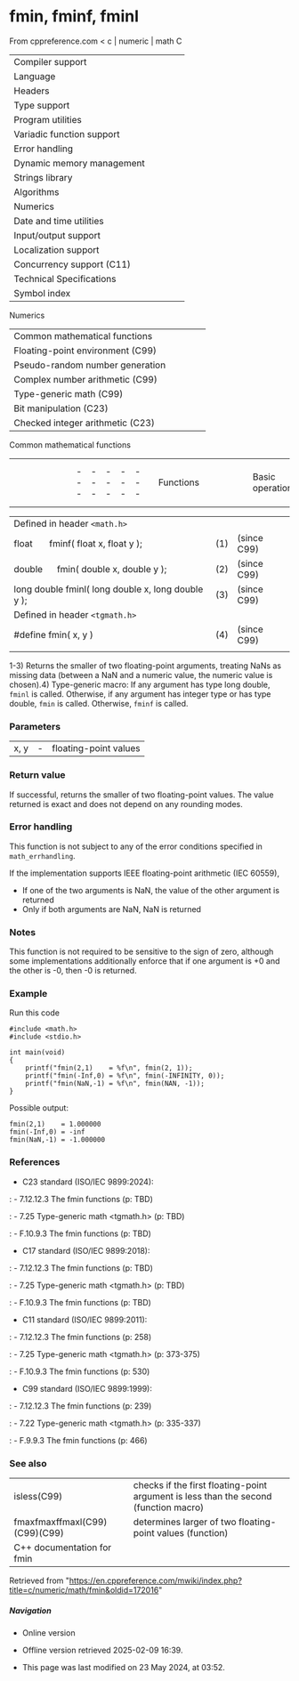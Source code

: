 # fmin, fminf, fminl

From cppreference.com
< c‎ | numeric‎ | math
 C

|  |  |  |  |  |
| --- | --- | --- | --- | --- |
| Compiler support | | | | |
| Language | | | | |
| Headers | | | | |
| Type support | | | | |
| Program utilities | | | | |
| Variadic function support | | | | |
| Error handling | | | | |
| Dynamic memory management | | | | |
| Strings library | | | | |
| Algorithms | | | | |
| Numerics | | | | |
| Date and time utilities | | | | |
| Input/output support | | | | |
| Localization support | | | | |
| Concurrency support (C11) | | | | |
| Technical Specifications | | | | |
| Symbol index | | | | |

 Numerics

|  |  |  |  |  |
| --- | --- | --- | --- | --- |
| Common mathematical functions | | | | |
| Floating-point environment (C99) | | | | |
| Pseudo-random number generation | | | | |
| Complex number arithmetic (C99) | | | | |
| Type-generic math (C99) | | | | |
| Bit manipulation (C23) | | | | |
| Checked integer arithmetic (C23) | | | | |

 Common mathematical functions

|  |  |  |  |  |  |  |  |  |  |  |  |  |  |  |  |  |  |  |  |  |  |  |  |  |  |  |  |  |  |  |  |  |  |  |  |  |  |  |  |  |  |  |  |  |  |  |  |  |  |  |  |  |  |  |  |  |  |  |  |  |  |  |  |  |  |  |  |  |  |  |  |  |  |  |  |  |  |  |  |  |  |  |  |  |  |  |  |  |  |  |  |  |  |  |  |  |  |  |  |  |  |  |  |  |  |  |  |  |  |  |  |  |  |  |  |  |  |  |  |  |  |  |  |  |  |  |  |  |  |  |  |  |  |  |  |  |  |  |  |  |  |  |  |  |  |  |  |  |  |  |  |  |  |  |  |  |  |  |  |  |  |  |  |  |  |  |  |  |  |  |  |  |  |  |  |  |  |  |  |  |  |  |  |  |  |  |  |  |  |  |  |  |  |  |  |  |  |  |  |  |  |  |  |  |  |  |  |  |  |  |  |  |  |  |  |  |  |  |  |  |  |  |  |  |  |  |  |  |  |  |  |  |  |  |  |  |  |  |  |  |  |  |  |  |  |  |  |  |  |  |  |  |  |  |  |  |  |  |  |  |  |  |  |  |  |  |  |  |  |  |  |  |  |  |  |  |  |  |  |  |  |  |  |  |  |  |  |  |  |  |  |  |  |  |  |  |  |  |  |  |  |  |  |  |  |  |  |  |  |  |  |  |  |  |  |  |  |  |  |  |  |  |  |  |  |  |  |  |  |  |  |  |  |  |  |  |  |  |  |  |  |  |  |  |  |  |  |  |  |  |  |  |  |  |  |  |  |  |  |  |  |  |  |  |  |  |  |  |  |  |  |  |  |  |  |  |  |  |  |  |  |  |  |  |  |  |  |  |  |  |  |  |  |  |  |  |  |  |  |  |  |  |  |  |  |  |  |  |  |  |  |  |  |  |  |  |  |  |  |  |  |  |  |  |  |  |  |  |  |  |  |  |  |  |  |  |  |  |  |  |  |  |  |  |  |  |  |  |  |  |  |  |  |  |  |  |  |  |  |  |  |  |  |  |  |  |  |  |  |  |  |  |  |  |  |  |  |  |  |  |  |  |  |  |  |  |  |  |  |  |  |  |  |  |  |  |  |  |  |  |  |  |  |  |  |  |  |  |  |  |  |  |  |  |  |  |  |  |  |  |  |  |  |  |  |  |  |  |  |  |  |  |  |  |  |  |  |  |  |  |  |  |  |  |  |  |  |  |  |  |  |  |  |  |  |  |  |  |  |  |  |  |  |  |  |  |  |  |  |  |  |  |  |  |  |  |  |  |  |  |  |  |  |  |  |  |  |  |  |  |  |  |  |  |  |  |  |  |  |  |  |  |  |  |  |  |  |  |  |  |  |  |  |  |  |  |  |  |  |  |  |  |  |  |  |  |  |  |  |  |  |  |  |  |  |  |  |  |  |  |  |  |  |  |  |  |  |  |  |  |  |  |  |  |  |  |  |  |  |  |  |  |  |  |  |  |  |  |  |  |  |  |  |  |  |  |  |  |  |  |  |  |  |  |  |  |  |  |  |  |  |  |  |  |  |  |  |  |  |  |  |  |  |  |  |  |  |  |  |  |  |  |  |  |  |  |  |  |  |  |  |  |  |  |  |  |  |  |  |  |  |  |  |  |  |  |  |  |  |  |  |  |  |  |  |  |  |  |  |  |  |  |  |  |  |  |  |  |  |  |  |  |  |  |  |  |  |  |  |  |  |  |  |  |  |  |  |  |  |  |  |  |  |  |  |  |  |  |  |  |  |  |  |  |  |  |  |  |  |  |  |  |  |  |  |  |  |  |  |  |  |  |  |  |  |  |  |  |  |  |  |  |  |  |  |  |  |  |  |  |  |  |  |  |  |  |  |  |  |  |  |  |  |  |  |  |  |  |
| --- | --- | --- | --- | --- | --- | --- | --- | --- | --- | --- | --- | --- | --- | --- | --- | --- | --- | --- | --- | --- | --- | --- | --- | --- | --- | --- | --- | --- | --- | --- | --- | --- | --- | --- | --- | --- | --- | --- | --- | --- | --- | --- | --- | --- | --- | --- | --- | --- | --- | --- | --- | --- | --- | --- | --- | --- | --- | --- | --- | --- | --- | --- | --- | --- | --- | --- | --- | --- | --- | --- | --- | --- | --- | --- | --- | --- | --- | --- | --- | --- | --- | --- | --- | --- | --- | --- | --- | --- | --- | --- | --- | --- | --- | --- | --- | --- | --- | --- | --- | --- | --- | --- | --- | --- | --- | --- | --- | --- | --- | --- | --- | --- | --- | --- | --- | --- | --- | --- | --- | --- | --- | --- | --- | --- | --- | --- | --- | --- | --- | --- | --- | --- | --- | --- | --- | --- | --- | --- | --- | --- | --- | --- | --- | --- | --- | --- | --- | --- | --- | --- | --- | --- | --- | --- | --- | --- | --- | --- | --- | --- | --- | --- | --- | --- | --- | --- | --- | --- | --- | --- | --- | --- | --- | --- | --- | --- | --- | --- | --- | --- | --- | --- | --- | --- | --- | --- | --- | --- | --- | --- | --- | --- | --- | --- | --- | --- | --- | --- | --- | --- | --- | --- | --- | --- | --- | --- | --- | --- | --- | --- | --- | --- | --- | --- | --- | --- | --- | --- | --- | --- | --- | --- | --- | --- | --- | --- | --- | --- | --- | --- | --- | --- | --- | --- | --- | --- | --- | --- | --- | --- | --- | --- | --- | --- | --- | --- | --- | --- | --- | --- | --- | --- | --- | --- | --- | --- | --- | --- | --- | --- | --- | --- | --- | --- | --- | --- | --- | --- | --- | --- | --- | --- | --- | --- | --- | --- | --- | --- | --- | --- | --- | --- | --- | --- | --- | --- | --- | --- | --- | --- | --- | --- | --- | --- | --- | --- | --- | --- | --- | --- | --- | --- | --- | --- | --- | --- | --- | --- | --- | --- | --- | --- | --- | --- | --- | --- | --- | --- | --- | --- | --- | --- | --- | --- | --- | --- | --- | --- | --- | --- | --- | --- | --- | --- | --- | --- | --- | --- | --- | --- | --- | --- | --- | --- | --- | --- | --- | --- | --- | --- | --- | --- | --- | --- | --- | --- | --- | --- | --- | --- | --- | --- | --- | --- | --- | --- | --- | --- | --- | --- | --- | --- | --- | --- | --- | --- | --- | --- | --- | --- | --- | --- | --- | --- | --- | --- | --- | --- | --- | --- | --- | --- | --- | --- | --- | --- | --- | --- | --- | --- | --- | --- | --- | --- | --- | --- | --- | --- | --- | --- | --- | --- | --- | --- | --- | --- | --- | --- | --- | --- | --- | --- | --- | --- | --- | --- | --- | --- | --- | --- | --- | --- | --- | --- | --- | --- | --- | --- | --- | --- | --- | --- | --- | --- | --- | --- | --- | --- | --- | --- | --- | --- | --- | --- | --- | --- | --- | --- | --- | --- | --- | --- | --- | --- | --- | --- | --- | --- | --- | --- | --- | --- | --- | --- | --- | --- | --- | --- | --- | --- | --- | --- | --- | --- | --- | --- | --- | --- | --- | --- | --- | --- | --- | --- | --- | --- | --- | --- | --- | --- | --- | --- | --- | --- | --- | --- | --- | --- | --- | --- | --- | --- | --- | --- | --- | --- | --- | --- | --- | --- | --- | --- | --- | --- | --- | --- | --- | --- | --- | --- | --- | --- | --- | --- | --- | --- | --- | --- | --- | --- | --- | --- | --- | --- | --- | --- | --- | --- | --- | --- | --- | --- | --- | --- | --- | --- | --- | --- | --- | --- | --- | --- | --- | --- | --- | --- | --- | --- | --- | --- | --- | --- | --- | --- | --- | --- | --- | --- | --- | --- | --- | --- | --- | --- | --- | --- | --- | --- | --- | --- | --- | --- | --- | --- | --- | --- | --- | --- | --- | --- | --- | --- | --- | --- | --- | --- | --- | --- | --- | --- | --- | --- | --- | --- | --- | --- | --- | --- | --- | --- | --- | --- | --- | --- | --- | --- | --- | --- | --- | --- | --- | --- | --- | --- | --- | --- | --- | --- | --- | --- | --- | --- | --- | --- | --- | --- | --- | --- | --- | --- | --- | --- | --- | --- | --- | --- | --- | --- | --- | --- | --- | --- | --- | --- | --- | --- | --- | --- | --- | --- | --- | --- | --- | --- | --- | --- | --- | --- | --- | --- | --- | --- | --- | --- | --- | --- | --- | --- | --- | --- | --- | --- | --- | --- | --- | --- | --- | --- | --- | --- | --- | --- | --- | --- | --- | --- | --- | --- | --- | --- | --- | --- | --- | --- | --- | --- | --- | --- | --- | --- | --- | --- | --- | --- | --- | --- | --- | --- | --- | --- | --- | --- | --- | --- | --- | --- | --- | --- | --- | --- | --- | --- | --- | --- | --- | --- | --- | --- | --- | --- | --- | --- | --- | --- | --- | --- | --- | --- | --- | --- | --- | --- | --- | --- | --- | --- | --- | --- | --- | --- | --- | --- | --- | --- | --- | --- | --- | --- | --- | --- | --- | --- | --- | --- | --- | --- | --- | --- | --- | --- | --- | --- | --- | --- | --- | --- | --- | --- | --- | --- | --- | --- | --- | --- | --- | --- | --- | --- | --- | --- | --- | --- | --- | --- | --- | --- | --- | --- | --- | --- | --- | --- | --- | --- | --- | --- | --- | --- | --- | --- | --- | --- | --- | --- | --- | --- | --- | --- | --- | --- | --- | --- | --- | --- | --- | --- | --- | --- |
| |  |  |  |  |  | | --- | --- | --- | --- | --- | | Functions | | | | | | Basic operations | | | | | | |  |  |  |  |  | | --- | --- | --- | --- | --- | | abslabsllabsimaxabs(C99)(C99) | | | | | | fabs | | | | | | divldivlldivimaxdiv(C99)(C99) | | | | | | |  |  |  |  |  | | --- | --- | --- | --- | --- | | fmod | | | | | | remainder(C99) | | | | | | remquo(C99) | | | | | | fma(C99) | | | | | | fdim(C99) | | | | | | nannanfnanlnand**N**(C99)(C99)(C99)(C23) | | | | | | | Maximum/minimum operations | | | | | | |  |  |  |  |  | | --- | --- | --- | --- | --- | | fmax(C99) | | | | | | ****fmin****(C99) | | | | | | fmaximum")(C23) | | | | | | fminimum")(C23) | | | | | | fmaximum_mag")(C23) | | | | | | |  |  |  |  |  | | --- | --- | --- | --- | --- | | fmaximum_num")(C23) | | | | | | fminimum_mag")(C23) | | | | | | fminimum_num")(C23) | | | | | | fmaximum_mag_num")(C23) | | | | | | fminimum_mag_num")(C23) | | | | | | | Exponential functions | | | | | | |  |  |  |  |  | | --- | --- | --- | --- | --- | | exp | | | | | | exp10")(C23) | | | | | | exp2(C99) | | | | | | expm1(C99) | | | | | | exp10m1")(C23) | | | | | | exp2m1")(C23) | | | | | |  | | | | | | |  |  |  |  |  | | --- | --- | --- | --- | --- | | log | | | | | | log10 | | | | | | log2(C99) | | | | | | log1plogp1(C99)(C23) | | | | | | log10p1")(C23) | | | | | | log2p1")(C23) | | | | | | | Power functions | | | | | | |  |  |  |  |  | | --- | --- | --- | --- | --- | | sqrt | | | | | | cbrt(C99) | | | | | | rootn")(C23) | | | | | | rsqrt")(C23) | | | | | |  | | | | | | |  |  |  |  |  | | --- | --- | --- | --- | --- | | hypot(C99) | | | | | | compound")(C23) | | | | | | pow | | | | | | pown")(C23) | | | | | | powr")(C23) | | | | | | | Trigonometric and hyperbolic functions | | | | | | |  |  |  |  |  | | --- | --- | --- | --- | --- | | sin | | | | | | cos | | | | | | tan | | | | | | asin | | | | | | acos | | | | | | atan | | | | | | atan2 | | | | | | sinpi(C23) | | | | | | cospi(C23) | | | | | | tanpi")(C23) | | | | | | |  |  |  |  |  | | --- | --- | --- | --- | --- | | asinpi")(C23) | | | | | | acospi")(C23) | | | | | | atanpi")(C23) | | | | | | atan2pi")(C23) | | | | | | sinh | | | | | | cosh | | | | | | tanh | | | | | | asinh(C99) | | | | | | acosh(C99) | | | | | | atanh(C99) | | | | | | | |  |  |  |  |  | | --- | --- | --- | --- | --- | | Nearest integer floating-point | | | | | | |  |  |  |  |  | | --- | --- | --- | --- | --- | | ceil | | | | | | floor | | | | | | roundlroundllround(C99)(C99)(C99) | | | | | | roundeven(C23) | | | | | | trunc(C99) | | | | | |  | | | | | | |  |  |  |  |  | | --- | --- | --- | --- | --- | | nearbyint(C99) | | | | | | rintlrintllrint(C99)(C99)(C99) | | | | | | fromfpfromfpxufromfpufromfpx")(C23)(C23)(C23)(C23) | | | | | | | Floating-point manipulation | | | | | | |  |  |  |  |  | | --- | --- | --- | --- | --- | | ldexp | | | | | | frexp | | | | | | scalbnscalbln(C99)(C99) | | | | | | ilogbllogb(C99)(C23) | | | | | | logb(C99) | | | | | | |  |  |  |  |  | | --- | --- | --- | --- | --- | | modf | | | | | | nextafternexttoward(C99)(C99) | | | | | | nextupnextdown")(C23)(C23) | | | | | | copysign(C99) | | | | | | canonicalize")(C23) | | | | | | | Narrowing operations | | | | | | |  |  |  |  |  | | --- | --- | --- | --- | --- | | fadd")(C23) | | | | | | fsub")(C23) | | | | | | fmul")(C23) | | | | | | |  |  |  |  |  | | --- | --- | --- | --- | --- | | fdiv")(C23) | | | | | | ffma")(C23) | | | | | | fsqrt")(C23) | | | | | | | Quantum and quantum exponent | | | | | | |  |  |  |  |  | | --- | --- | --- | --- | --- | | quantized**N**")(C23) | | | | | | quantumd**N**")(C23) | | | | | | |  |  |  |  |  | | --- | --- | --- | --- | --- | | samequantumd**N**")(C23) | | | | | | llquantexpd**N**")(C23) | | | | | | | Decimal re-encoding functions | | | | | | |  |  |  |  |  | | --- | --- | --- | --- | --- | | encodedecd**N**")(C23) | | | | | | decodedecd**N**")(C23) | | | | | | |  |  |  |  |  | | --- | --- | --- | --- | --- | | encodebind**N**")(C23) | | | | | | decodebind**N**")(C23) | | | | | | | Total order and payload functions | | | | | | |  |  |  |  |  | | --- | --- | --- | --- | --- | | totalorder")(C23) | | | | | | getpayload")(C23) | | | | | | |  |  |  |  |  | | --- | --- | --- | --- | --- | | setpayload")(C23) | | | | | | setpayloadsig")(C23) | | | | | | | Classification | | | | | | |  |  |  |  |  | | --- | --- | --- | --- | --- | | fpclassify(C99) | | | | | | iscanonical")(C23) | | | | | | isfinite(C99) | | | | | | isinf(C99) | | | | | | isnan(C99) | | | | | | isnormal(C99) | | | | | | signbit(C99) | | | | | | issubnormal")(C23) | | | | | | iszero")(C23) | | | | | | |  |  |  |  |  | | --- | --- | --- | --- | --- | | isgreater(C99) | | | | | | isgreaterequal(C99) | | | | | | isless(C99) | | | | | | islessequal(C99) | | | | | | islessgreater(C99) | | | | | | isunordered(C99) | | | | | | issignaling")(C23) | | | | | | iseqsig")(C23) | | | | | |  | | | | | | | |  |  |  |  |  | | --- | --- | --- | --- | --- | | Error and gamma functions | | | | | | |  |  |  |  |  | | --- | --- | --- | --- | --- | | erf(C99) | | | | | | erfc(C99) | | | | | | |  |  |  |  |  | | --- | --- | --- | --- | --- | | lgamma(C99) | | | | | | tgamma(C99) | | | | | | | Types | | | | | | |  |  |  |  |  | | --- | --- | --- | --- | --- | | div_tldiv_tlldiv_timaxdiv_t(C99)(C99) | | | | | | |  |  |  |  |  | | --- | --- | --- | --- | --- | | float_tdouble_t(C99)(C99) | | | | | | _Decimal32_t_Decimal64_t")(C23)(C23) | | | | | | | Macro constants | | | | | | Special floating-point values | | | | | | |  |  |  |  |  | | --- | --- | --- | --- | --- | | HUGE_VALHUGE_VALFHUGE_VALLHUGE_VALD**N**(C99)(C99)(C23) | | | | | | |  |  |  |  |  | | --- | --- | --- | --- | --- | | INFINITYDEC_INFINITY(C99)(C23) | | | | | | NANDEC_NAN(C99)(C23) | | | | | | | Arguments and return values | | | | | | |  |  |  |  |  | | --- | --- | --- | --- | --- | | FP_ILOGB0FP_ILOGBNAN(C99)(C99) | | | | | | FP_NORMALFP_SUBNORMALFP_ZEROFP_INFINITEFP_NAN(C99)(C99)(C99)(C99)(C99) | | | | | | |  |  |  |  |  | | --- | --- | --- | --- | --- | | FP_LLOGB0FP_LLOGBNAN(C23)(C23) | | | | | | FP_INT_UPWARDFP_INT_DOWNWARDFP_INT_TOWARDZEROFP_INT_TONEARESTFROMZEROFP_INT_TONEAREST")(C23)(C23)(C23)(C23)(C23) | | | | | | | Error handling | | | | | | |  |  |  |  |  | | --- | --- | --- | --- | --- | | MATH_ERRNOMATH_ERRNOEXCEPT(C99)(C99) | | | | | | |  |  |  |  |  | | --- | --- | --- | --- | --- | | math_errhandling(C99) | | | | | |  | | | | | | | Fast operation indicators | | | | | | |  |  |  |  |  | | --- | --- | --- | --- | --- | | FP_FAST_FMAFFP_FAST_FMA(C99)(C99) | | | | | | FP_FAST_FADDFP_FAST_FADDLFP_FAST_DADDLFP_FAST_D**M**ADDD**N**")(C23)(C23)(C23)(C23) | | | | | | FP_FAST_FMULFP_FAST_FMULLFP_FAST_DMULLFP_FAST_D**M**MULD**N**")(C23)(C23)(C23)(C23) | | | | | | FP_FAST_FFMAFP_FAST_FFMALFP_FAST_DFMALFP_FAST_D**M**FMAD**N**")(C23)(C23)(C23)(C23) | | | | | | |  |  |  |  |  | | --- | --- | --- | --- | --- | | FP_FAST_FMALFP_FAST_FMAD**N**(C99)(C23) | | | | | | FP_FAST_FSUBFP_FAST_FSUBLFP_FAST_DSUBLFP_FAST_D**M**SUBD**N**")(C23)(C23)(C23)(C23) | | | | | | FP_FAST_FDIVFP_FAST_FDIVLFP_FAST_DDIVLFP_FAST_D**M**DIVD**N**")(C23)(C23)(C23)(C23) | | | | | | FP_FAST_FSQRTFP_FAST_FSQRTLFP_FAST_DSQRTLFP_FAST_D**M**SQRTD**N**")(C23)(C23)(C23)(C23) | | | | | | |

|  |  |  |
| --- | --- | --- |
| Defined in header `<math.h>` |  |  |
| float       fminf( float x, float y ); | (1) | (since C99) |
| double      fmin( double x, double y ); | (2) | (since C99) |
| long double fminl( long double x, long double y ); | (3) | (since C99) |
| Defined in header `<tgmath.h>` |  |  |
| #define fmin( x, y ) | (4) | (since C99) |
|  |  |  |

1-3) Returns the smaller of two floating-point arguments, treating NaNs as missing data (between a NaN and a numeric value, the numeric value is chosen).4) Type-generic macro: If any argument has type long double, `fminl` is called. Otherwise, if any argument has integer type or has type double, `fmin` is called. Otherwise, `fminf` is called.

### Parameters

|  |  |  |
| --- | --- | --- |
| x, y | - | floating-point values |

### Return value

If successful, returns the smaller of two floating-point values. The value returned is exact and does not depend on any rounding modes.

### Error handling

This function is not subject to any of the error conditions specified in `math_errhandling`.

If the implementation supports IEEE floating-point arithmetic (IEC 60559),

- If one of the two arguments is NaN, the value of the other argument is returned
- Only if both arguments are NaN, NaN is returned

### Notes

This function is not required to be sensitive to the sign of zero, although some implementations additionally enforce that if one argument is +0 and the other is -0, then -0 is returned.

### Example

Run this code

```
#include <math.h>
#include <stdio.h>
 
int main(void)
{
    printf("fmin(2,1)    = %f\n", fmin(2, 1));
    printf("fmin(-Inf,0) = %f\n", fmin(-INFINITY, 0));
    printf("fmin(NaN,-1) = %f\n", fmin(NAN, -1));
}

```

Possible output:

```
fmin(2,1)    = 1.000000
fmin(-Inf,0) = -inf
fmin(NaN,-1) = -1.000000

```

### References

- C23 standard (ISO/IEC 9899:2024):

:   - 7.12.12.3 The fmin functions (p: TBD)

:   - 7.25 Type-generic math <tgmath.h> (p: TBD)

:   - F.10.9.3 The fmin functions (p: TBD)

- C17 standard (ISO/IEC 9899:2018):

:   - 7.12.12.3 The fmin functions (p: TBD)

:   - 7.25 Type-generic math <tgmath.h> (p: TBD)

:   - F.10.9.3 The fmin functions (p: TBD)

- C11 standard (ISO/IEC 9899:2011):

:   - 7.12.12.3 The fmin functions (p: 258)

:   - 7.25 Type-generic math <tgmath.h> (p: 373-375)

:   - F.10.9.3 The fmin functions (p: 530)

- C99 standard (ISO/IEC 9899:1999):

:   - 7.12.12.3 The fmin functions (p: 239)

:   - 7.22 Type-generic math <tgmath.h> (p: 335-337)

:   - F.9.9.3 The fmin functions (p: 466)

### See also

|  |  |
| --- | --- |
| isless(C99) | checks if the first floating-point argument is less than the second   (function macro) |
| fmaxfmaxffmaxl(C99)(C99)(C99) | determines larger of two floating-point values   (function) |
| C++ documentation for fmin | |

Retrieved from "<https://en.cppreference.com/mwiki/index.php?title=c/numeric/math/fmin&oldid=172016>"

##### Navigation

- Online version
- Offline version retrieved 2025-02-09 16:39.

- This page was last modified on 23 May 2024, at 03:52.